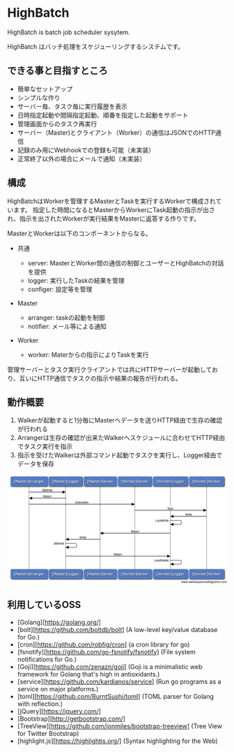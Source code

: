 # HighBatch

HighBatch is batch job scheduler sysytem.

HighBatch はバッチ処理をスケジューリングするシステムです。

## できる事と目指すところ

- 簡単なセットアップ
- シンプルな作り
- サーバー毎、タスク毎に実行履歴を表示
- 日時指定起動や間隔指定起動、順番を指定した起動をサポート
- 管理画面からのタスク再実行
- サーバー（Master)とクライアント（Worker）の通信はJSONでのHTTP通信
- 記録のみ用にWebhookでの登録も可能（未実装）
- 正常終了以外の場合にメールで通知（未実装）

## 構成

HighBatchはWorkerを管理するMasterとTaskを実行するWorkerで構成されています。
指定した時間になるとMasterからWorkerにTask起動の指示が出され、指示を出されたWorkerが実行結果をMasterに返答する作りです。

MasterとWorkerは以下のコンポーネントからなる。

- 共通
  - server: MasterとWorker間の通信の制御とユーザーとHighBatchの対話を提供
  - logger: 実行したTaskの結果を管理
  - configer: 設定等を管理

- Master
  - arranger: taskの起動を制御
  - notifier: メール等による通知

- Worker
  - worker: Materからの指示によりTaskを実行

管理サーバーとタスク実行クライアントでは共にHTTPサーバーが起動しており、互いにHTTP通信でタスクの指示や結果の報告が行われる。

## 動作概要

1. Walkerが起動すると1分毎にMasterへデータを送りHTTP経由で生存の確認が行われる
1. Arrangerは生存の確認が出来たWalkerへスケジュールに合わせてHTTP経由でタスク実行を指示
1. 指示を受けたWalkerは外部コマンド起動でタスクを実行し、Logger経由でデータを保存

![sequence](doc/sequence.png)

## 利用しているOSS

- [Golang][https://golang.org/]
- [bolt][https://github.com/boltdb/bolt] (A low-level key/value database for Go.)
- [cron][https://github.com/robfig/cron] (a cron library for go)
- [fsnotify][https://github.com/go-fsnotify/fsnotify] (File system notifications for Go.)
- [Goji][https://github.com/zenazn/goji] (Goji is a minimalistic web framework for Golang that's high in antioxidants.)
- [service][https://github.com/kardianos/service] (Run go programs as a service on major platforms.)
- [toml][https://github.com/BurntSushi/toml] (TOML parser for Golang with reflection.)
- [jQuery][https://jquery.com/]
- [Bootstrap][http://getbootstrap.com/]
- [TreeView][https://github.com/jonmiles/bootstrap-treeview] (Tree View for Twitter Bootstrap)
- [highlight.js][https://highlightjs.org/] (Syntax highlighting for the Web)



